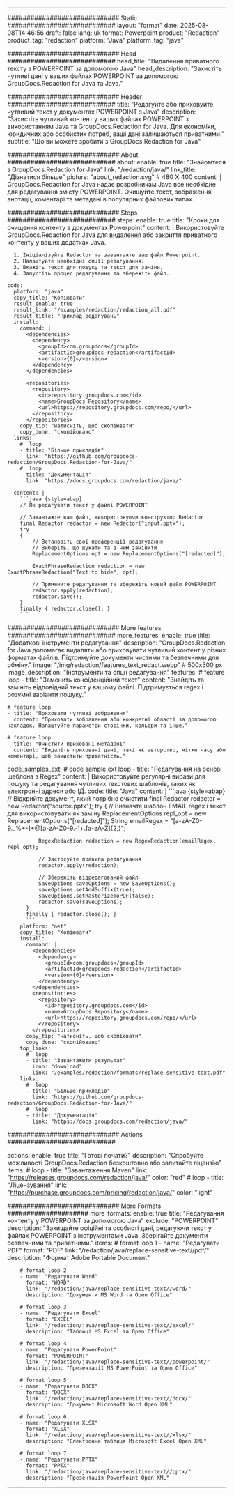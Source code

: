 
---
############################# Static ############################
layout: "format"
date:  2025-08-08T14:46:56
draft: false
lang: uk
format: Powerpoint
product: "Redaction"
product_tag: "redaction"
platform: "Java"
platform_tag: "java"

############################# Head ############################
head_title: "Видалення приватного тексту з POWERPOINT за допомогою Java"
head_description: "Захистіть чутливі дані у ваших файлах POWERPOINT за допомогою GroupDocs.Redaction for Java та Java."

############################# Header ############################
title: "Редагуйте або приховуйте чутливий текст у документах POWERPOINT з Java" 
description: "Захистіть чутливий контент у ваших файлах POWERPOINT з використанням Java та GroupDocs.Redaction for Java. Для економіки, юридичних або особистих потреб, ваші дані залишаються приватними."
subtitle: "Що ви можете зробити з GroupDocs.Redaction for Java" 

############################# About ############################
about:
    enable: true
    title: "Знайомтеся з GroupDocs.Redaction for Java"
    link: "/redaction/java/"
    link_title: "Дізнатися більше"
    picture: "about_redaction.svg" # 480 X 400
    content: |
       GroupDocs.Redaction for Java надає розробникам Java все необхідне для редагування змісту POWERPOINT. Очищуйте текст, зображення, анотації, коментарі та метадані в популярних файлових типах.

############################# Steps ############################
steps:
    enable: true
    title: "Кроки для очищення контенту в документах Powerpoint"
    content: |
      Використовуйте GroupDocs.Redaction for Java для видалення або закриття приватного контенту у ваших додатках Java.
      
      1. Ініціалізуйте Redactor та завантажте ваш файл Powerpoint.
      2. Налаштуйте необхідні опції редагування.
      3. Вкажіть текст для пошуку та текст для заміни.
      4. Запустіть процес редагування та збережіть файл.
   
    code:
      platform: "java"
      copy_title: "Копіювати"
      result_enable: true
      result_link: "/examples/redaction/redaction_all.pdf"
      result_title: "Приклад редагувань"
      install:
        command: |
          <dependencies>
            <dependency>
              <groupId>com.groupdocs</groupId>
              <artifactId>groupdocs-redaction</artifactId>
              <version>{0}</version>
            </dependency>
          </dependencies>

          <repositories>
            <repository>
              <id>repository.groupdocs.com</id>
              <name>GroupDocs Repository</name>
              <url>https://repository.groupdocs.com/repo/</url>
            </repository>
          </repositories>
        copy_tip: "натисніть, щоб скопіювати"
        copy_done: "скопійовано"
      links:
        #  loop
        - title: "Більше прикладів"
          link: "https://github.com/groupdocs-redaction/GroupDocs.Redaction-for-Java/"
        #  loop
        - title: "Документація"
          link: "https://docs.groupdocs.com/redaction/java/"
          
      content: |
        ```java {style=abap}
        // Як редагувати текст у файлі POWERPOINT

        // Завантажте ваш файл, використовуючи конструктор Redactor
        final Redactor redactor = new Redactor("input.pptx");
        try
        {
            // Встановіть свої преференції редагування
            // Виберіть, що шукати та з чим замінити
            ReplacementOptions opt = new ReplacementOptions("[redacted]");
            
            ExactPhraseRedaction redaction = new ExactPhraseRedaction("Text to hide", opt);

            // Примените редагування та збережіть новий файл POWERPOINT
            redactor.apply(redaction);
            redactor.save();
        }
        finally { redactor.close(); }
        ```            


############################# More features ############################
more_features:
  enable: true
  title: "Додаткові інструменти редагування"
  description: "GroupDocs.Redaction for Java допомагає видаляти або приховувати чутливий контент у різних форматах файлів. Підтримуйте документи чистими та безпечними для обміну."
  image: "/img/redaction/features_text_redact.webp" # 500x500 px
  image_description: "Інструменти та опції редагування"
  features:
    # feature loop
    - title: "Заменить конфіденційний текст"
      content: "Знайдіть та замініть відповідний текст у вашому файлі. Підтримується regex і розумні варіанти пошуку."

    # feature loop
    - title: "Приховати чутливі зображення"
      content: "Приховати зображення або конкретні області за допомогою накладок. Налаштуйте параметри сторінки, кольори та інше."

    # feature loop
    - title: "Очистити приховані метадані"
      content: "Видаліть приховані дані, такі як авторство, мітки часу або коментарі, щоб захистити приватність."
      
  code_samples_ext:
    # code sample ext loop
    - title: "Редагування на основі шаблона з Regex"
      content: |
        Використовуйте регулярні вирази для пошуку та редагування чутливих текстових шаблонів, таких як електронні адреси або ІД.
      code:
        title: "Java"
        content: |
          ```java {style=abap}
          //  Відкрийте документ, який потрібно очистити
          final Redactor redactor = new Redactor("source.pptx");
          try
          {
              // Визначте шаблон EMAIL regex і текст для використовувати як заміну
              ReplacementOptions repl_opt = new ReplacementOptions("[redacted]");
              String emailRegex = "[a-zA-Z0-9._%+-]+@[a-zA-Z0-9.-]+\.[a-zA-Z]{2,}";

              RegexRedaction redaction = new RegexRedaction(emailRegex, repl_opt);
              
              // Застосуйте правила редагування
              redactor.apply(redaction);

              // Збережіть відредагований файл
              SaveOptions saveOptions = new SaveOptions();
              saveOptions.setAddSuffix(true);
              saveOptions.setRasterizeToPDF(false);
              redactor.save(saveOptions);
          }
          finally { redactor.close(); }
          ```
        platform: "net"
        copy_title: "Копіювати"
        install:
          command: |
            <dependencies>
              <dependency>
                <groupId>com.groupdocs</groupId>
                <artifactId>groupdocs-redaction</artifactId>
                <version>{0}</version>
              </dependency>
            </dependencies>
            <repositories>
              <repository>
                <id>repository.groupdocs.com</id>
                <name>GroupDocs Repository</name>
                <url>https://repository.groupdocs.com/repo/</url>
              </repository>
            </repositories>
          copy_tip: "натисніть, щоб скопіювати"
          copy_done: "скопійовано"
        top_links:
          #  loop
          - title: "Завантажити результат"
            icon: "download"
            link: "/examples/redaction/formats/replace-sensitive-text.pdf"
        links:
          #  loop
          - title: "Більше прикладів"
            link: "https://github.com/groupdocs-redaction/GroupDocs.Redaction-for-Java/"
          #  loop
          - title: "Документація"
            link: "https://docs.groupdocs.com/redaction/java/"


############################# Actions ############################

actions:
  enable: true
  title: "Готові почати?"
  description: "Спробуйте можливості GroupDocs.Redaction безкоштовно або запитайте ліцензію"
  items:
    #  loop
    - title: "Завантаження Maven"
      link: "https://releases.groupdocs.com/redaction/java/"
      color: "red"
        #  loop
    - title: "Ліцензування"
      link: "https://purchase.groupdocs.com/pricing/redaction/java/"
      color: "light"


############################# More Formats #####################
more_formats:
    enable: true
    title: "Редагування контенту у POWERPOINT за допомогою Java"
    exclude: "POWERPOINT"
    description: "Захищайте офіційні та особисті дані, редагуючи текст у файлах POWERPOINT з інструментами Java. Зберігайте документи безпечними та приватними."
    items: 
        # format loop 1
        - name: "Редагувати PDF"
          format: "PDF"
          link: "/redaction/java/replace-sensitive-text//pdf/"
          description: "Формат Adobe Portable Document"

        # format loop 2
        - name: "Редагувати Word"
          format: "WORD"
          link: "/redaction/java/replace-sensitive-text//word/"
          description: "Документи MS Word та Open Office"
          
        # format loop 3
        - name: "Редагувати Excel"
          format: "EXCEL"
          link: "/redaction/java/replace-sensitive-text//excel/"
          description: "Таблиці MS Excel та Open Office"

        # format loop 4
        - name: "Редагувати PowerPoint"
          format: "POWERPOINT"
          link: "/redaction/java/replace-sensitive-text//powerpoint/"
          description: "Презентації MS PowerPoint та Open Office"

        # format loop 5
        - name: "Редагувати DOCX"
          format: "DOCX"
          link: "/redaction/java/replace-sensitive-text//docx/"
          description: "Документ Microsoft Word Open XML"
          
        # format loop 6
        - name: "Редагувати XLSX"
          format: "XLSX"
          link: "/redaction/java/replace-sensitive-text//xlsx/"
          description: "Електронна таблиця Microsoft Excel Open XML"
          
        # format loop 7
        - name: "Редагувати PPTX"
          format: "PPTX"
          link: "/redaction/java/replace-sensitive-text//pptx/"
          description: "Презентація PowerPoint Open XML"


---